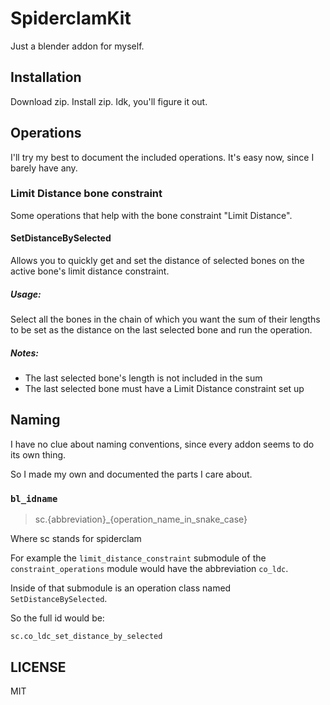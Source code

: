# SpiderclamKit

Just a blender addon for myself.

## Installation

Download zip. Install zip. Idk, you'll figure it out.

## Operations

I'll try my best to document the included operations. It's easy now, since I barely have any.

### Limit Distance bone constraint

Some operations that help with the bone constraint "Limit Distance".

#### SetDistanceBySelected

Allows you to quickly get and set the distance of selected bones on the active bone's limit distance constraint.

##### Usage:

Select all the bones in the chain of which you want the sum of their lengths to be set as the distance on the last selected bone and run the operation.

##### Notes:

- The last selected bone's length is not included in the sum
- The last selected bone must have a Limit Distance constraint set up

## Naming

I have no clue about naming conventions, since every addon seems to do its own thing.

So I made my own and documented the parts I care about.

### `bl_idname`

> sc.{abbreviation}\_{operation_name_in_snake_case}

Where sc stands for spiderclam

For example the `limit_distance_constraint` submodule of the `constraint_operations` module would have the abbreviation `co_ldc`.

Inside of that submodule is an operation class named `SetDistanceBySelected`.

So the full id would be:

`sc.co_ldc_set_distance_by_selected`

## LICENSE

MIT
